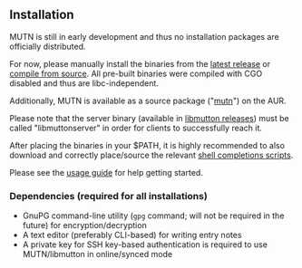 ## Installation
MUTN is still in early development and thus no installation packages are officially distributed.

For now, please manually install the binaries from the [latest release](https://github.com/rwinkhart/MUTN/releases) or [compile from source](https://github.com/rwinkhart/MUTN/blob/main/wiki/build.md). All pre-built binaries were compiled with CGO disabled and thus are libc-independent.

Additionally, MUTN is available as a source package ("[mutn](https://aur.archlinux.org/packages/mutn)") on the AUR.

Please note that the server binary (available in [libmutton releases](https://github.com/rwinkhart/libmutton/releases)) must be called "libmuttonserver" in order for clients to successfully reach it.

After placing the binaries in your $PATH, it is highly recommended to also download and correctly place/source the relevant [shell completions scripts](https://github.com/rwinkhart/MUTN/blob/main/wiki/completions.md).

Please see the [usage guide](https://github.com/rwinkhart/MUTN/blob/main/wiki/usage.md) for help getting started.

### Dependencies (required for all installations)
- GnuPG command-line utility (`gpg` command; will not be required in the future) for encryption/decryption
- A text editor (preferably CLI-based) for writing entry notes
- A private key for SSH key-based authentication is required to use MUTN/libmutton in online/synced mode
